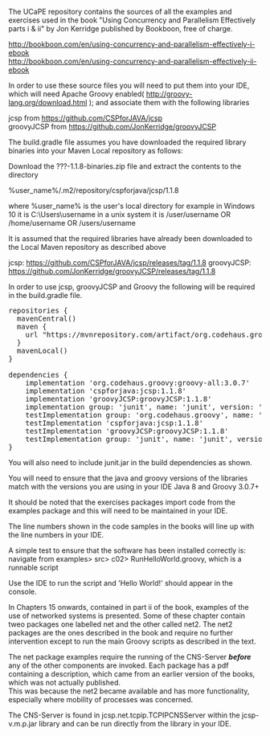 The UCaPE repository contains the sources of all the examples and exercises
used in the book "Using Concurrency and Parallelism Effectively parts i & ii"
by Jon Kerridge published by Bookboon, free of charge.

http://bookboon.com/en/using-concurrency-and-parallelism-effectively-i-ebook  
http://bookboon.com/en/using-concurrency-and-parallelism-effectively-ii-ebook  

In order to use these source files you will need to put them into your IDE, which
will need Apache Groovy enabled( http://groovy-lang.org/download.html );
and associate them with  the following libraries

jcsp from https://github.com/CSPforJAVA/jcsp  
groovyJCSP from https://github.com/JonKerridge/groovyJCSP  

The build.gradle file assumes you have downloaded the required library binaries into your
Maven Local repository as follows:

Download the ???-1.1.8-binaries.zip file and extract the contents to the directory

%user_name%/.m2/repository/cspforjava/jcsp/1.1.8

where %user_name% is the user's local directory for example in
Windows 10 it is C:\Users\username
in a unix system it is /user/username OR /home/username OR /users/username

It is assumed that the required libraries have already been downloaded
to the Local Maven repository as described above

jcsp: https://github.com/CSPforJAVA/jcsp/releases/tag/1.1.8
groovyJCSP: https://github.com/JonKerridge/groovyJCSP/releases/tag/1.1.8

In order to use jcsp, groovyJCSP and Groovy the following will be required in the build.gradle file.
<pre>
repositories {
  mavenCentral()
  maven {
    url "https://mvnrepository.com/artifact/org.codehaus.groovy/groovy-all"
  }
  mavenLocal()
}

dependencies {
    implementation 'org.codehaus.groovy:groovy-all:3.0.7'
    implementation 'cspforjava:jcsp:1.1.8'
    implementation 'groovyJCSP:groovyJCSP:1.1.8'
    implementation group: 'junit', name: 'junit', version: '4.13.1'
    testImplementation group: 'org.codehaus.groovy', name: 'groovy-all', version: '3.0.7'
    testImplementation 'cspforjava:jcsp:1.1.8'
    testImplementation 'groovyJCSP:groovyJCSP:1.1.8'
    testImplementation group: 'junit', name: 'junit', version: '4.13.1'
}
</pre>
You will also need to include junit.jar in the build dependencies as shown.

You will need to ensure that the java and groovy versions of the libraries match
with the versions you are using in your IDE Java 8 and Groovy 3.0.7+

It should be noted that the exercises packages import code from the examples package
and this will need to be maintained in your IDE.

The line numbers shown in the code samples in the books will line up with the line 
numbers in your IDE.

A simple test to ensure that the software has been installed correctly is:
navigate from examples> src> c02> RunHelloWorld.groovy, which is a runnable script

Use the IDE to run the script and 'Hello World!' should appear in the console.

In Chapters 15 onwards, contained in part ii of the book, examples of the use of 
networked systems is presented.  Some of these chapter contain tweo packages one 
labelled net and the other called net2.  The net2 packages are the ones described 
in the book and require no further intervention except to run the main Groovy scripts
as described in the text.

The net package examples require the running of the CNS-Server **_before_** any 
of the other components are invoked.  Each package has a pdf containing a description,
which came from an earlier version of the books, which was not actually published.  
This was because the net2 became available and has more functionality, especially 
where mobility of processes was concerned.

The CNS-Server is found in jcsp.net.tcpip.TCPIPCNSServer within the jcsp-v.m.p.jar
library and can be run directly from the library in your IDE.